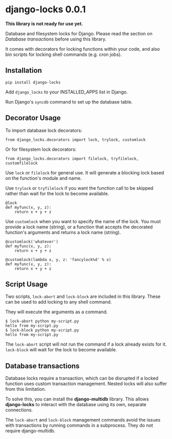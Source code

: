 django-locks 0.0.1
==================

**This library is not ready for use yet.**

Database and filesystem locks for Django.
Please read the section on *Database transactions*
before using this library.

It comes with decorators for locking functions
within your code, and also bin scripts for locking
shell commands (e.g. cron jobs).

Installation
------------

    pip install django-locks

Add `django_locks` to your INSTALLED_APPS list in Django.

Run Django's `syncdb` command to set up the database table.

Decorator Usage
---------------

To import database lock decorators:

    from django_locks.decorators import lock, trylock, customlock

Or for filesystem lock decorators:

    from django_locks.decorators import filelock, tryfilelock, customfilelock


Use `lock` or `filelock` for general use. It will
generate a blocking lock based on the function's
module and name.

Use `trylock` or `tryfilelock` if you want the function
call to be skipped rather than wait for the lock to
become available.

    @lock
    def myfunc(x, y, z):
        return x + y + z

Use `customlock` when you want to specify the name of
the lock. You must provide a lock name (string), or a
function that accepts the decorated function's arguments
and returns a lock name (string).

    @customlock('whatever')
    def myfunc(x, y, z):
        return x + y + z

    @customlock(lambda x, y, z: 'fancylock%d' % x)
    def myfunc(x, y, z):
        return x + y + z

Script Usage
------------

Two scripts, `lock-abort` and `lock-block` are
included in this library. These can be used to
add locking to any shell command.

They will execute the arguments as a command.

    $ lock-abort python my-script.py
    hello from my-script.py
    $ lock-block python my-script.py
    hello from my-script.py

The `lock-abort` script will not run the command
if a lock already exists for it. `lock-block` will
wait for the lock to become available.

Database transactions
---------------------

Database locks require a transaction, which can be
disrupted if a locked function uses custom transaction
management. Nested locks will also suffer from this
limitation.

To solve this, you can install the **django-multidb**
library. This allows **django-locks** to interact with
the database using its own, separate connections.

The `lock-abort` and `lock-block` management commands
avoid the issues with transactions by running commands
in a subprocess. They do not require django-multidb.
